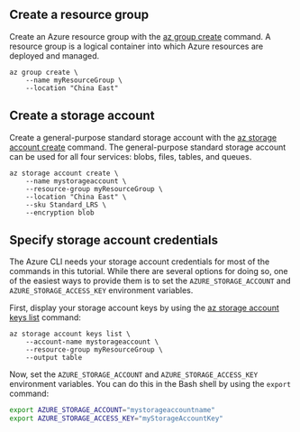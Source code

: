 ## Create a resource group

Create an Azure resource group with the [az group create](https://docs.microsoft.com/cli/azure/group#create) command. A resource group is a logical container into which Azure resources are deployed and managed.

```cli
az group create \
    --name myResourceGroup \
    --location "China East"
```

## Create a storage account

Create a general-purpose standard storage account with the [az storage account create](https://docs.microsoft.com/cli/azure/storage/account#create) command. The general-purpose standard storage account can be used for all four services: blobs, files, tables, and queues. 

```cli
az storage account create \
    --name mystorageaccount \
    --resource-group myResourceGroup \
    --location "China East" \
    --sku Standard_LRS \
    --encryption blob
```

## Specify storage account credentials

The Azure CLI needs your storage account credentials for most of the commands in this tutorial. While there are several options for doing so, one of the easiest ways to provide them is to set the `AZURE_STORAGE_ACCOUNT` and `AZURE_STORAGE_ACCESS_KEY` environment variables.

First, display your storage account keys by using the [az storage account keys list](https://docs.microsoft.com/cli/azure/storage/account/keys#list) command:

```
az storage account keys list \
    --account-name mystorageaccount \
    --resource-group myResourceGroup \
    --output table
```

Now, set the `AZURE_STORAGE_ACCOUNT` and `AZURE_STORAGE_ACCESS_KEY` environment variables. You can do this in the Bash shell by using the `export` command:

```bash
export AZURE_STORAGE_ACCOUNT="mystorageaccountname"
export AZURE_STORAGE_ACCESS_KEY="myStorageAccountKey"
```